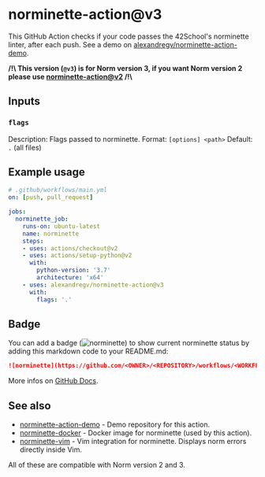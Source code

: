# norminette-action@v3

This GitHub Action checks if your code passes the 42School's norminette linter, after each push.
See a demo on [alexandregv/norminette-action-demo](https://github.com/alexandregv/norminette-action-demo).

**/!\\ This version (`@v3`) is for Norm version 3, if you want Norm version 2 please use [norminette-action@v2](https://github.com/alexandregv/norminette-action/tree/v2) /!\\**

## Inputs

### `flags`

Description: Flags passed to norminette.
Format: `[options] <path>`
Default: `.` (all files)

## Example usage

```yml
# .github/workflows/main.yml
on: [push, pull_request]

jobs:
  norminette_job:
    runs-on: ubuntu-latest
    name: norminette
    steps:
    - uses: actions/checkout@v2
    - uses: actions/setup-python@v2
      with:
        python-version: '3.7'
        architecture: 'x64'
    - uses: alexandregv/norminette-action@v3
      with:
        flags: '.'
```

## Badge

You can add a badge (![norminette](https://github.com/alexandregv/norminette-action-demo/workflows/norminette/badge.svg)) to show current norminette status by adding this markdown code to your README.md:

```md
![norminette](https://github.com/<OWNER>/<REPOSITORY>/workflows/<WORKFLOW_NAME_OR_FILE>/badge.svg)
```

More infos on [GitHub Docs](https://docs.github.com/en/free-pro-team@latest/actions/managing-workflow-runs/adding-a-workflow-status-badge).

## See also

- [norminette-action-demo](https://github.com/alexandregv/norminette-action-demo) - Demo repository for this action.
- [norminette-docker](https://github.com/alexandregv/norminette-docker) - Docker image for norminette (used by this action).
- [norminette-vim](https://github.com/alexandregv/norminette-vim) - Vim integration for norminette. Displays norm errors directly inside Vim.

All of these are compatible with Norm version 2 and 3.
